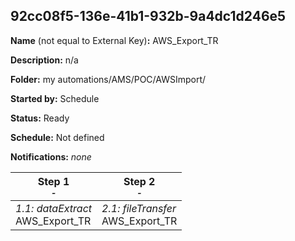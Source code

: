 ## 92cc08f5-136e-41b1-932b-9a4dc1d246e5

**Name** (not equal to External Key)**:** AWS_Export_TR

**Description:** n/a

**Folder:** my automations/AMS/POC/AWSImport/

**Started by:** Schedule

**Status:** Ready

**Schedule:** Not defined

**Notifications:** _none_


| Step 1<br>_<small>-</small>_ | Step 2<br>_<small>-</small>_ |
| --- | --- |
| _1.1: dataExtract_<br>AWS_Export_TR | _2.1: fileTransfer_<br>AWS_Export_TR |
